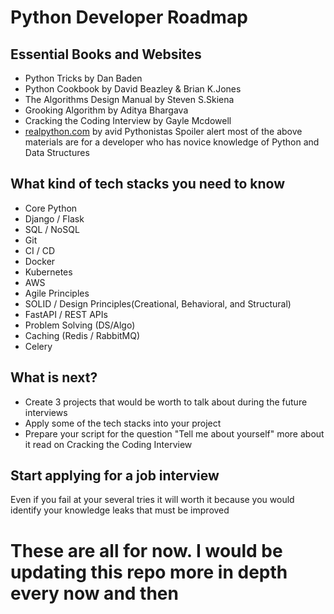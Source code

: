 # Python Developer Roadmap
## Essential Books and Websites
- Python Tricks by Dan Baden
- Python Cookbook by David Beazley & Brian K.Jones
- The Algorithms Design Manual by Steven S.Skiena
- Grooking Algorithm by Aditya Bhargava
- Cracking the Coding Interview by Gayle Mcdowell
- [realpython.com](https://realpython.com/) by avid Pythonistas
Spoiler alert most of the above materials are for a developer who has novice knowledge of Python and Data Structures
## What kind of tech stacks you need to know
- Core Python
- Django / Flask
- SQL / NoSQL
- Git
- CI / CD
- Docker
- Kubernetes
- AWS
- Agile Principles
- SOLID / Design Principles(Creational, Behavioral, and Structural)
- FastAPI / REST APIs
- Problem Solving (DS/Algo)
- Caching (Redis / RabbitMQ)
- Celery
## What is next?
- Create 3 projects that would be worth to talk about during the future interviews
- Apply some of the tech stacks into your project
- Prepare your script for the question "Tell me about yourself" more about it read on Cracking the Coding Interview
## Start applying for a job interview
Even if you fail at your several tries it will worth it because you would identify your knowledge leaks that must be improved

# These are all for now. I would be updating this repo more in depth every now and then
